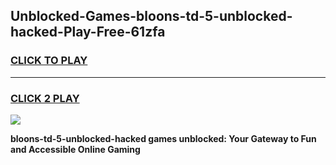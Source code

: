 
## Unblocked-Games-bloons-td-5-unblocked-hacked-Play-Free-61zfa
<h3>
<a href="https://premium76.site?title=bloons-td-5-unblocked-hacked&ref=12A">CLICK TO PLAY</a></h3>
<hr>

<h3>
<a href="https://premium76.site?title=bloons-td-5-unblocked-hacked&ref=12A">CLICK 2 PLAY</a>
  
</h3>

<a href="https://premium76.site?title=bloons-td-5-unblocked-hacked&ref=12A"><img src="https://clearcache.store/games.png"></a>


**bloons-td-5-unblocked-hacked games unblocked: Your Gateway to Fun and Accessible Online Gaming**
